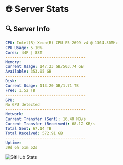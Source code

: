 # 🌐 Server Stats
## 🔍 Server Info
```yaml
CPU: Intel(R) Xeon(R) CPU E5-2699 v4 @ 1304.30MHz
CPU Usage: 5.10%
Cores: 44P | 88T
-----------------------------------
Memory:
Current Usage: 147.23 GB/503.74 GB
Available: 353.05 GB
-----------------------------------
Disk:
Current Usage: 113.20 GB/1.71 TB
Free: 1.52 TB
-----------------------------------
GPU:
No GPU detected
-----------------------------------
Network:
Current Transfer (Sent): 16.40 MB/s
Current Transfer (Received): 68.12 KB/s
Total Sent: 67.14 TB
Total Received: 572.91 GB
-----------------------------------
Uptime:
39d 6h 51m 52s
```
![GitHub Stats](https://img.shields.io/badge/Updated-2025-04-16_04:14:41-blue)